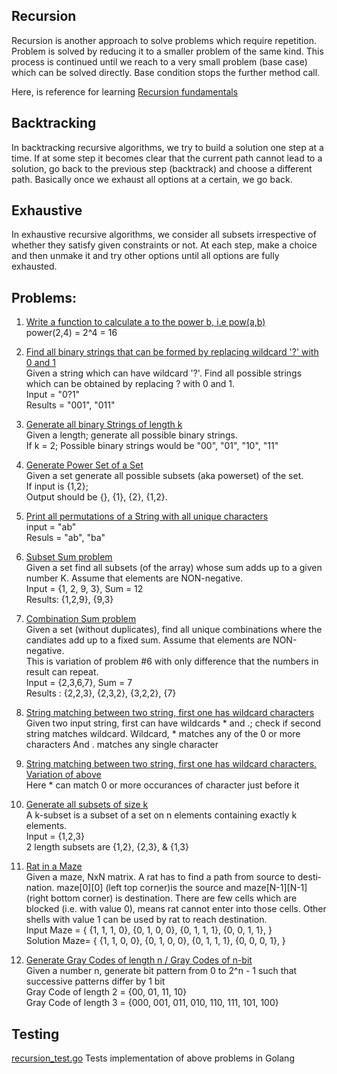 ## Recursion
Recursion is another approach to solve problems which require repetition. Problem is solved by reducing it to a smaller problem of the same kind. This process is continued until we reach to a very small problem (base case) which can be solved directly. Base condition stops the further method call. 

Here, is reference for learning [Recursion fundamentals](http://geekrai.blogspot.in/2015/08/recursive-thinking.html)

## Backtracking
In backtracking recursive algorithms, we try to build a solution one step at a time. If at some step it becomes clear that the current path cannot lead to a solution, go back to the previous step (backtrack) and choose a different path. Basically once we exhaust all options at a certain, we go back. 

## Exhaustive
In exhaustive recursive algorithms, we consider all subsets irrespective of whether they satisfy given constraints or not. 
At each step, make a choice and then unmake it and try other options until all options are fully exhausted. 


## Problems: 
1. [Write a function to calculate a to the power b, i.e pow(a,b)](https://github.com/raiskumar/algo-ds/blob/master/recursion/power.go)
   <br/>power(2,4) = 2^4 = 16

2. [Find all binary strings that can be formed by replacing wildcard '?' with 0 and 1](https://github.com/raiskumar/algo-ds/blob/master/recursion/allCombinationsOfBinaryStrings.go) 
   <br/>Given a string which can have wildcard '?'. Find all possible strings which can be obtained by replacing ? with 0 and 1.
   <br /> Input = "0?1"
   <br /> Results = "001", "011"   

3. [Generate all binary Strings of length k](https://github.com/raiskumar/algo-ds/blob/master/recursion/generateAllBinaryStrings.go) 
   <br/> Given a length; generate all possible binary strings. 
   <br/> If k = 2; Possible binary strings would be "00", "01", "10", "11"

4. [Generate Power Set of a Set](https://github.com/raiskumar/algo-ds/blob/master/recursion/powerSet.go) 
   <br/> Given a set generate all possible subsets (aka powerset) of the set. 
   <br /> If input is {1,2}; 
   <br /> Output should be {}, {1}, {2}, {1,2}. 

5. [Print all permutations of a String with all unique characters](https://github.com/raiskumar/algo-ds/blob/master/recursion/permutation.go)
    <br/> input = "ab" 
    <br/>  Resuls = "ab", "ba"

6. [Subset Sum problem](https://github.com/raiskumar/algo-ds/blob/master/recursion/subsetSum.go) 
   <br/> Given a set find all subsets (of the array) whose sum adds up to a given number K. Assume that elements are NON-negative. 
   <br /> Input = {1, 2, 9, 3}, Sum = 12
   <br /> Results: {1,2,9}, {9,3}

7. [Combination Sum problem](https://github.com/raiskumar/algo-ds/blob/master/recursion/combinationSum.go)
    <br/> Given a set (without duplicates), find all unique combinations where the candiates add up to a fixed sum. Assume that elements are NON-negative. 
    <br /> This is variation of problem #6 with only difference that the numbers in result can repeat.
    <br /> Input = {2,3,6,7}, Sum = 7
    <br /> Results : {2,2,3}, {2,3,2}, {3,2,2}, {7}

8. [String matching between two string, first one has wildcard characters](https://github.com/raiskumar/algo-ds/blob/master/recursion/stringMatchWithOneHavingWildcard.go) 
   <br/> Given two input string, first can have wildcards * and .; check if second string matches wildcard. Wildcard, * matches any of the 0 or more characters And . matches any single character

9. [String matching between two string, first one has wildcard characters. Variation of above](https://github.com/raiskumar/algo-ds/blob/master/recursion/stringMatchWithOneHavingWildcardV2.go) 
   <br/> Here * can match 0 or more occurances of character just before it

10. [Generate all subsets of size k](https://github.com/raiskumar/algo-ds/blob/master/recursion/kSubsets.go)
   <br/>  A k-subset is a subset of a set on n elements containing exactly k elements. 
   <br/> Input = {1,2,3} 
   <br/> 2 length subsets are {1,2}, {2,3}, & {1,3}

11. [Rat in a Maze](https://github.com/raiskumar/algo-ds/blob/master/recursion/ratInAMaze.go)
   <br/>  Given a maze, NxN matrix. A rat has to find a path from source to des­ti­na­tion. maze[0][0] (left top corner)is the source and maze[N-1][N-1](right bot­tom cor­ner) is des­ti­na­tion. There are few cells which are blocked (i.e. with value 0), means rat can­not enter into those cells. Other shells with value 1 can be used by rat to reach destination. 
   <br/> Input Maze = {
		{1, 1, 1, 0},
		{0, 1, 0, 0},
		{0, 1, 1, 1},
		{0, 0, 1, 1},
	}
    <br/> Solution Maze= {
		{1, 1, 0, 0},
		{0, 1, 0, 0},
		{0, 1, 1, 1},
		{0, 0, 0, 1},
	}

12. [Generate Gray Codes of length n / Gray Codes of n-bit ](https://github.com/raiskumar/algo-ds/blob/master/recursion/grayCode.go)
<br /> Given a number n, generate bit pattern from 0 to 2^n - 1 such that successive patterns differ by 1 bit
<br /> Gray Code of length 2 = {00, 01, 11, 10} 
<br /> Gray Code of length 3 = {000, 001, 011, 010, 110, 111, 101, 100}


## Testing
 [recursion_test.go](recursion_test.go) Tests implementation of above problems in Golang
